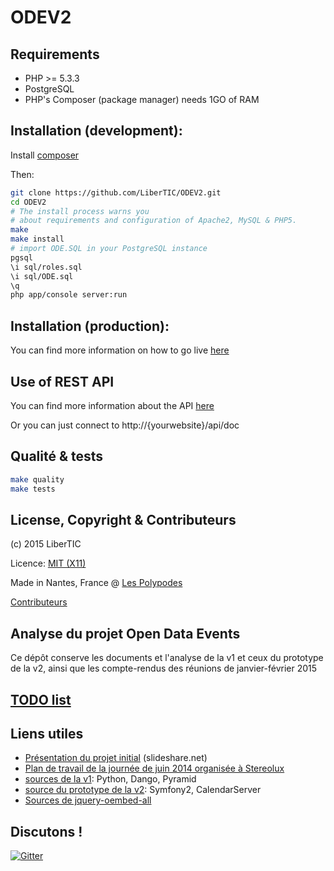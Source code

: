 # ODEV2

## Requirements

- PHP >= 5.3.3
- PostgreSQL
- PHP's Composer (package manager) needs 1GO of RAM

## Installation (development):

Install [composer](https://getcomposer.org/doc/00-intro.md)

Then:


```bash
git clone https://github.com/LiberTIC/ODEV2.git
cd ODEV2
# The install process warns you
# about requirements and configuration of Apache2, MySQL & PHP5.
make
make install
# import ODE.SQL in your PostgreSQL instance
pgsql
\i sql/roles.sql
\i sql/ODE.sql
\q
php app/console server:run
```

## Installation (production):

You can find more information on how to go live [here](doc/GoingLive.md)

## Use of REST API

You can find more information about the API [here](doc/RestAPI.md)

Or you can just connect to http://{yourwebsite}/api/doc

## Qualité & tests

```bash
make quality
make tests
```

## License, Copyright & Contributeurs

(c) 2015 LiberTIC

Licence: [MIT (X11)](http://en.wikipedia.org/wiki/MIT_License)

Made in Nantes, France @ [Les Polypodes](http://lespolypodes.com)

[Contributeurs](https://github.com/LiberTIC/ODEV2/graphs/contributors)

## Analyse du projet Open Data Events

Ce dépôt conserve les documents et l'analyse de la v1 et ceux du prototype de la v2, ainsi que les compte-rendus des réunions de janvier-février 2015 

## [TODO list](doc/TODO_list.md)

## Liens utiles

- [Présentation du projet initial](http://fr.slideshare.net/libertic/lancement-projet-ode-culture) (slideshare.net)
- [Plan de travail de la journée de juin 2014 organisée à Stereolux](http://www.stereolux.org/labo-arts-techs/ouverture-des-donnees-evenementielles-lancement-officiel-du-site-10-06-2014)
- [sources de la v1](https://github.com/LiberTIC/ODE): Python, Dango, Pyramid
- [source du prototype de la v2](https://github.com/polypodes/CalDAVClientPrototype): Symfony2, CalendarServer 
- [Sources de jquery-oembed-all](https://github.com/nfl/jquery-oembed-all)

## Discutons !

[![Gitter](https://badges.gitter.im/Join%20Chat.svg)](https://gitter.im/LiberTIC/ODEV2?utm_source=badge&utm_medium=badge&utm_campaign=pr-badge&utm_content=badge)

